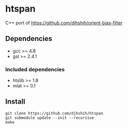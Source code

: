# htspan
C++ port of https://github.com/djhshih/orient-bias-filter

## Dependencies

* gcc >= 4.8
* gsl >= 2.4.1

### Included dependencies

* htslib >= 1.8
* mlat >= 0.1

## Install

```{bash}
git clone https://github.com/djhshih/htspan
git submodule update --init --recursive
make
```

